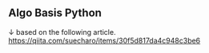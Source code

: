 ## Algo Basis Python

↓ based on the following article.  
https://qiita.com/suecharo/items/30f5d817da4c948c3be6
